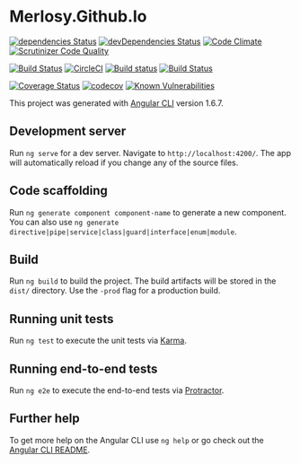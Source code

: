# Merlosy.Github.Io

[![dependencies Status](https://david-dm.org/merlosy/merlosy.github.io/status.svg)](https://david-dm.org/merlosy/merlosy.github.io)
[![devDependencies Status](https://david-dm.org/merlosy/merlosy.github.io/dev-status.svg)](https://david-dm.org/merlosy/merlosy.github.io?type=dev)
[![Code Climate](https://lima.codeclimate.com/github/merlosy/merlosy.github.io/badges/gpa.svg)](https://lima.codeclimate.com/github/merlosy/merlosy.github.io)
[![Scrutinizer Code Quality](https://scrutinizer-ci.com/g/merlosy/merlosy.github.io/badges/quality-score.png?b=dev-ng)](https://scrutinizer-ci.com/g/merlosy/merlosy.github.io/?branch=dev-ng)

[![Build Status](https://travis-ci.org/merlosy/merlosy.github.io.svg?branch=dev-ng)](https://travis-ci.org/merlosy/merlosy.github.io)
[![CircleCI](https://circleci.com/gh/merlosy/merlosy.github.io/tree/dev-ng.svg?style=svg)](https://circleci.com/gh/merlosy/merlosy.github.io/tree/dev-ng)
[![Build status](https://ci.appveyor.com/api/projects/status/41s7r29yk9kp2rry/branch/dev-ng?svg=true)](https://ci.appveyor.com/project/merlosy/merlosy-github-io/branch/dev-ng)
[![Build Status](https://scrutinizer-ci.com/g/merlosy/merlosy.github.io/badges/build.png?b=dev-ng)](https://scrutinizer-ci.com/g/merlosy/merlosy.github.io/build-status/dev-ng)

[![Coverage Status](https://coveralls.io/repos/github/merlosy/merlosy.github.io/badge.svg?branch=dev-ng)](https://coveralls.io/github/merlosy/merlosy.github.io?branch=dev-ng)
[![codecov](https://codecov.io/gh/merlosy/merlosy.github.io/branch/dev-ng/graph/badge.svg)](https://codecov.io/gh/merlosy/merlosy.github.io)
[![Known Vulnerabilities](https://snyk.io/test/github/merlosy/merlosy.github.io/badge.svg)](https://snyk.io/test/github/merlosy/merlosy.github.io)


This project was generated with [Angular CLI](https://github.com/angular/angular-cli) version 1.6.7.

## Development server

Run `ng serve` for a dev server. Navigate to `http://localhost:4200/`. The app will automatically reload if you change any of the source files.

## Code scaffolding

Run `ng generate component component-name` to generate a new component. You can also use `ng generate directive|pipe|service|class|guard|interface|enum|module`.

## Build

Run `ng build` to build the project. The build artifacts will be stored in the `dist/` directory. Use the `-prod` flag for a production build.

## Running unit tests

Run `ng test` to execute the unit tests via [Karma](https://karma-runner.github.io).

## Running end-to-end tests

Run `ng e2e` to execute the end-to-end tests via [Protractor](http://www.protractortest.org/).

## Further help

To get more help on the Angular CLI use `ng help` or go check out the [Angular CLI README](https://github.com/angular/angular-cli/blob/master/README.md).

